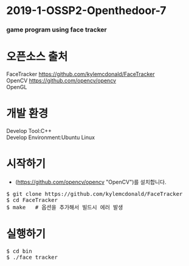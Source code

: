 # 2019-1-OSSP2-Openthedoor-7
### game program using face tracker

# 오픈소스 출처
FaceTracker
https://github.com/kylemcdonald/FaceTracker  
OpenCV
https://github.com/opencv/opencv  
OpenGL  


# 개발 환경
Develop Tool:C++  
Develop Environment:Ubuntu Linux  

# 시작하기
* (https://github.com/opencv/opencv "OpenCV")를 설치합니다.  
<pre>
$ git clone https://github.com/kylemcdonald/FaceTracker  
$ cd FaceTracker
$ make   # 옵션을 추가해서 빌드시 에러 발생 
</pre>

# 실행하기
<pre>
$ cd bin
$ ./face_tracker
</pre>
